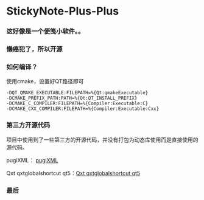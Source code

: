# StickyNote-Plus-Plus

### 这好像是一个便笺小软件。。

### 懒癌犯了，所以开源

### 如何编译？

使用cmake，设置好QT路径即可
```
-DQT_QMAKE_EXECUTABLE:FILEPATH=%{Qt:qmakeExecutable}
-DCMAKE_PREFIX_PATH:PATH=%{Qt:QT_INSTALL_PREFIX}
-DCMAKE_C_COMPILER:FILEPATH=%{Compiler:Executable:C}
-DCMAKE_CXX_COMPILER:FILEPATH=%{Compiler:Executable:Cxx}
```
### 第三方开源代码

项目中使用到了一些第三方的开源代码，并没有打包为动态库使用而是直接使用的源代码。

pugiXML： [pugiXML](https://github.com/zeux/pugixml)

Qxt qxtglobalshortcut qt5：[Qxt qxtglobalshortcut qt5](https://github.com/ddqd/qxtglobalshortcut5)

### 最后

